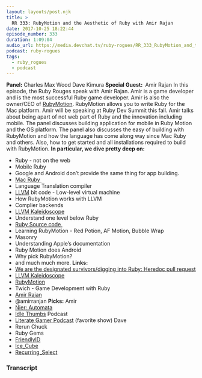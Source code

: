 ```yaml
---
layout: layouts/post.njk
title: >
  RR 333: RubyMotion and the Aesthetic of Ruby with Amir Rajan
date: 2017-10-25 18:22:44
episode_number: 333
duration: 1:09:04
audio_url: https://media.devchat.tv/ruby-rogues/RR_333_RubyMotion_and_the_Aesthetic_of_Ruby_with_Amir_Rajan.mp3
podcast: ruby-rogues
tags:
  - ruby_rogues
  - podcast
---
```


**Panel:** Charles Max Wood Dave Kimura **Special Guest:&nbsp;** Amir Rajan In this episode, the Ruby Rouges speak with Amir Rajan. Amir is a game developer and is the most successful Ruby game developer. Amir is also the owner/CEO of [RubyMotion](https://rubymotion.com). RubyMotion allows you to write Ruby for the Mac platform. Amir will be speaking at Ruby Dev Summit this fall. Amir talks about being apart of not web part of Ruby and the innovation including mobile. The panel discusses building application for mobile in Ruby Motion and the OS platform. The panel also discusses the easy of building with RubyMotion and how the language has come along way since Mac Ruby and others. Also, how to get started and all installations required to build with RubyMotion. **In particular, we dive pretty deep on:**

- Ruby - not on the web
- Mobile Ruby
- Google and Android don’t provide the same thing for app building.
- [Mac Ruby&nbsp;](https://macruby.org)
- Language Translation compiler
- [LLVM](https://llvm.org) bit code - Low-level virtual machine
- How RubyMotion works with LLVM
- Complier backends
- [LLVM Kaleidoscope](https://llvm.org/docs/tutorial/)
- Understand one level below Ruby
- [Ruby Source code&nbsp;](https://github.com/ruby/ruby)
- Learning RubyMotion - Red Potion, AF Motion, Bubble Wrap
- Masonry
- Understanding Apple’s documentation
- Ruby Motion does Android
- Why pick RubyMotion?
- and much much more.
  **Links:&nbsp;**
- [We are the designated survivors/digging into Ruby: Heredoc pull request](https://github.com/ruby/ruby/pull/878/commits)
- [LLVM Kaleidoscope](https://llvm.org/docs/tutorial/)
- [RubyMotion](https://rubymotion.com)
- Twich - Game Development with Ruby
- [Amir Rajan](https://amirrajan.net)
- @amirranjan
  **Picks:** Amir
- [Nier: Automata](https://www.youtube.com/watch?v=-NiyfG8Ctbo)
- [Idle Thumbs](https://www.idlethumbs.net/) Podcast
- [Literate Gamer Podcast](https://media.zencast.fm/literate-gamer/episodes/40) (favorite show)
  Dave
- Rerun
  Chuck
- Ruby Gems
- [FriendlyID](https://rubygems.org/gems/friendly_id/versions/5.1.0)
- [Ice_Cube](https://github.com/seejohnrun/ice_cube)
- [Recurring_Select](https://rubygems.org/gems/recurring_select/versions/2.0.0)

### Transcript
